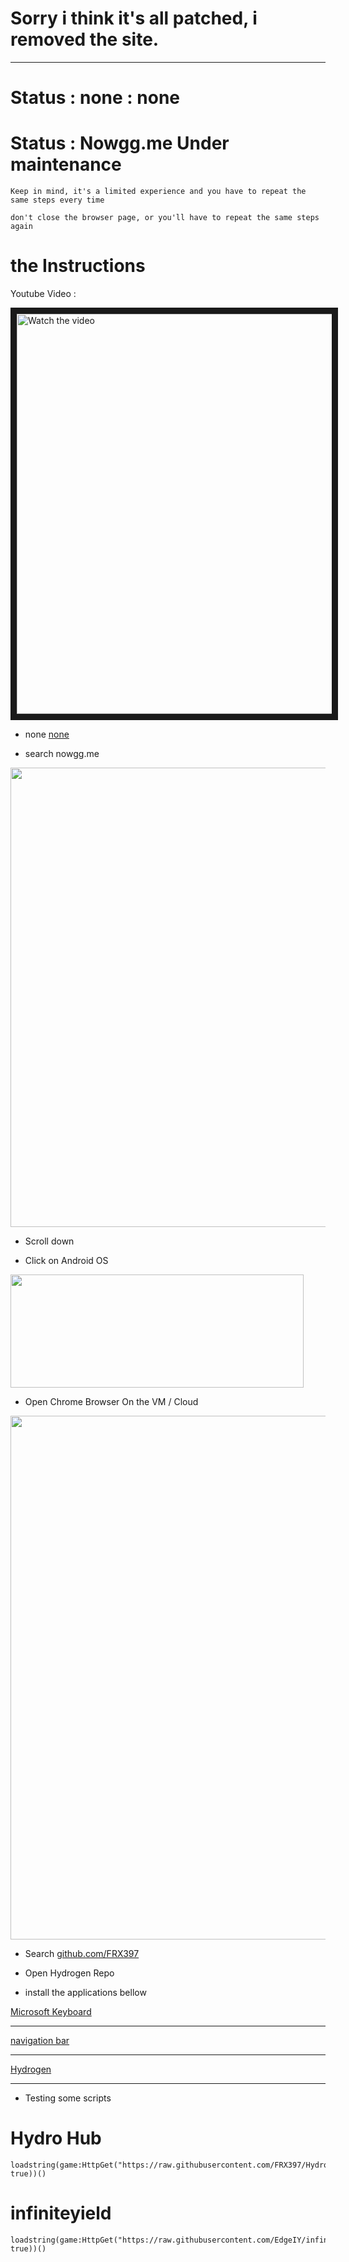 # Sorry i think it's all patched, i removed the site. 

---------

# Status : none : none

# Status : Nowgg.me Under maintenance


```Keep in mind, it's a limited experience and you have to repeat the same steps every time```

```don't close the browser page, or you'll have to repeat the same steps again```

# the Instructions

 Youtube Video :
 <a href="https://m.youtube.com/watch?v=a8rws-_sNgA&feature=youtu.be" target="_blank">

 <img src="https://img.youtube.com/vi/a8rws-_sNgA/sddefault.jpg" alt="Watch the video" width="640" border="10" />

</a>
 
* none [none](none)

* search nowgg.me
<img src="https://cdn.discordapp.com/attachments/1082498673474293799/1082499036071874610/Screenshot_20230307_050352.jpg" width="735" >

* Scroll down

* Click on Android OS
<img src="https://cdn.discordapp.com/attachments/1082498673474293799/1082499105579872296/Screenshot_20230307_050454.jpg" width="469" height="181">

* Open Chrome Browser On the VM / Cloud

<img src="https://cdn.discordapp.com/attachments/1082498673474293799/1082499131668451378/Screenshot_20230307_050952.jpg" width="838" >

* Search [github.com/FRX397](https://github.com/FRX397/Hydrogen) 

* Open Hydrogen Repo

* install the applications bellow


[Microsoft Keyboard](https://d.apkpure.com/b/APK/com.touchtype.swiftkey?version=latest) 


---------

[navigation bar](https://d.apkpure.com/b/APK/nu.nav.bar?version=latest)

---------

[Hydrogen](https://linkvertise.com/514008/hydrogen-download/1)



---------

* Testing some scripts

#  Hydro Hub

```
loadstring(game:HttpGet("https://raw.githubusercontent.com/FRX397/Hydrohub/main/Hydro_hub", true))()
```

# infiniteyield
```
loadstring(game:HttpGet("https://raw.githubusercontent.com/EdgeIY/infiniteyield/master/source", true))() 
```

